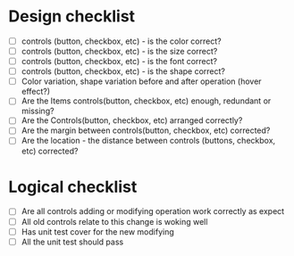
# Design checklist
- [ ] controls (button, checkbox, etc) - is the color correct?
- [ ] controls (button, checkbox, etc) - is the size correct?
- [ ] controls (button, checkbox, etc) - is the font correct?
- [ ] controls (button, checkbox, etc) - is the shape correct?
- [ ] Color variation, shape variation before and after operation (hover effect?)
- [ ] Are the Items controls(button, checkbox, etc) enough, redundant or missing?
- [ ] Are the Controls(button, checkbox, etc) arranged correctly?
- [ ] Are the margin between controls(button, checkbox, etc) corrected?
- [ ] Are the location - the distance between controls (buttons, checkbox, etc) corrected?
# Logical checklist
- [ ] Are all controls adding or modifying operation work correctly as expect
- [ ] All old controls relate to this change is woking well
- [ ] Has unit test cover for the new modifying
- [ ] All the unit test should pass
